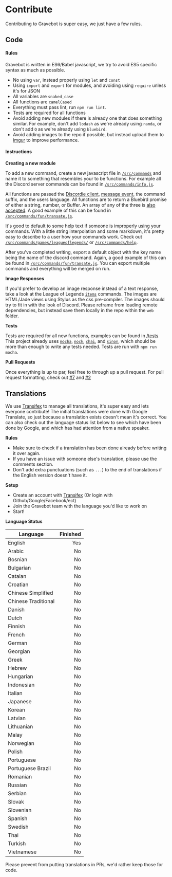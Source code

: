 # Contribute

Contributing to Gravebot is super easy, we just have a few rules.

## Code

#### Rules

Gravebot is written in ES6/Babel javascript, we try to avoid ES5 specific syntax as much as possible.

- No using `var`, instead properly using `let` and `const`
- Using `import` and `export` for modules, and avoiding using `require` unless it's for JSON
- All variables are `snaked_case`
- All functions are `camelCased`
- Everything must pass lint, run `npm run lint`.
- Tests are required for all functions
- Avoid adding new modules if there is already one that does something similar. For example, don't add `lodash` as we're already using `ramda`, or don't add `Q` as we're already using `bluebird`.
- Avoid adding images to the repo if possible, but instead upload them to [imgur](https://imgur.com/) to improve performance.

#### Instructions

__Creating a new module__

To add a new command, create a new javascript file in [`/src/commands`](/src/commands) and name it to something that resembles your to be functions. For example all the Discord server commands can be found in [`/src/commands/info.js`](/src/commands/info.js).

All functions are passed the [Discordie client](https://qeled.github.io/discordie/#/docs/Discordie?_k=7pztxz), [message event](https://qeled.github.io/discordie/#/docs/IMessage?_k=bjv5md), the command suffix, and the users language. All functions are to return a Bluebird promise of either a string, number, or Buffer. An array of any of the three is [also accepted](https://github.com/Gravebot/Gravebot/blob/Rewrite/src/index.js#L27-L56). A good example of this can be found in [`/src/commands/fun/transate.js`](/src/commands/fun/transate.js).

It's good to default to some help text if someone is improperly using your commands. With a little string interpolation and some markdown, it's pretty easy to describe to a user how your commands work. Check out [`/src/commands/games/leagueoflegends/`](/src/commands/games/leagueoflegends/) or [`/src/commands/help`](/src/commands/help).

After you've completed writing, export a default object with the key name being the name of the discord command. Again, a good example of this can be found in [`/src/commands/fun/transate.js`](/src/commands/fun/transate.js). You can export multiple commands and everything will be merged on run.

__Image Responses__

If you'd prefer to develop an image response instead of a text response, take a look at the League of Legends [`items`](https://github.com/Gravestorm/Gravebot/blob/master/src/commands/games/leagueoflegends/championgg.js) commands. The images are HTML/Jade views using Stylus as the css pre-compiler. The images should try to fit in with the look of Discord. Please reframe from loading remote dependencies, but instead save them locally in the repo within the `web` folder.

__Tests__

Tests are required for all new functions, examples can be found in [/tests](/tests) This project already uses [`mocha`](https://mochajs.org/), [`nock`](https://github.com/pgte/nock), [`chai`](http://chaijs.com/), and [`sinon`](http://sinonjs.org/docs/), which should be more than enough to write any tests needed. Tests are run with `npm run mocha`.


__Pull Requests__

Once everything is up to par, feel free to through up a pull request. For pull request formatting, check out [#7](https://github.com/Gravestorm/Gravebot/pull/7) and [#2](https://github.com/Gravestorm/Gravebot/pull/2)


## Translations
We use [Transifex](https://www.transifex.com/gravebot/gravebot) to manage all translations, it's super easy and lets everyone contribute! The initial translations were done with Google Translate, so just because a translation exists doesn't mean it's correct. You can also check out the language status list below to see which have been done by Google, and which has had attention from a native speaker.

__Rules__
- Make sure to check if a translation has been done already before writing it over again.
- If you have an issue with someone else's translation, please use the comments section.
- Don't add extra punctuations (such as `...`) to the end of translations if the English version doesn't have it.

__Setup__
- Create an account with [Transifex](https://www.transifex.com/signin/) (Or login with Github/Google/Facebook/ect)
- Join the Gravebot team with the language you'd like to work on
- Start!

__Language Status__

| Language | Finished |
| ------------- | -----:|
| English | Yes |
| Arabic | No |
| Bosnian | No |
| Bulgarian | No |
| Catalan | No |
| Croatian | No |
| Chinese Simplified | No |
| Chinese Traditional | No |
| Danish | No |
| Dutch | No |
| Finnish | No |
| French | No |
| German | No |
| Georgian | No |
| Greek | No |
| Hebrew | No |
| Hungarian | No |
| Indonesian | No |
| Italian | No |
| Japanese | No |
| Korean | No |
| Latvian | No |
| Lithuanian | No |
| Malay | No |
| Norwegian | No |
| Polish | No |
| Portuguese | No |
| Portuguese Brazil | No |
| Romanian | No |
| Russian | No |
| Serbian | No |
| Slovak | No |
| Slovenian | No |
| Spanish | No |
| Swedish | No |
| Thai | No |
| Turkish | No |
| Vietnamese | No |

Please prevent from putting translations in PRs, we'd rather keep those for code.
